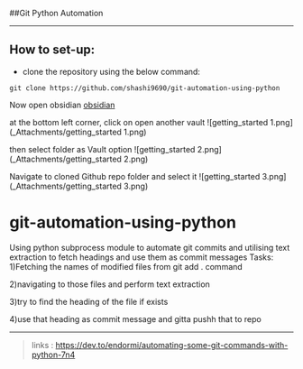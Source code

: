 
##Git Python Automation
***
## How to set-up:
- clone the repository using the below command:
 ~~~shell
 git clone https://github.com/shashi9690/git-automation-using-python
 ~~~

Now open obsidian [obsidian](https://obsidian.md/)

at the bottom left corner, click on open another vault ![getting_started 1.png](_Attachments/getting_started 1.png)

 then select folder as Vault option  ![getting_started 2.png](_Attachments/getting_started 2.png)

Navigate to cloned Github repo folder and select it  ![getting_started 3.png](_Attachments/getting_started 3.png)

# git-automation-using-python
Using python subprocess module to automate git commits and utilising text extraction to fetch headings and use them as commit messages
Tasks:
1)Fetching the names of modified files from git add . command

2)navigating to those files and perform text extraction 

3)try to find the heading of the file if exists 

4)use that heading as commit message and gitta pushh that to repo

***
>links : https://dev.to/endormi/automating-some-git-commands-with-python-7n4
